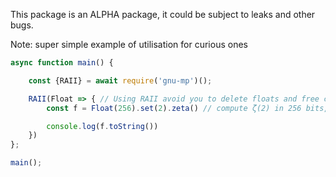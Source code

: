 
This package is an ALPHA package, it could be subject to leaks and other bugs.

Note: super simple example of utilisation for curious ones
```js
async function main() {

	const {RAII} = await require('gnu-mp')();

	RAII(Float => { // Using RAII avoid you to delete floats and free caches
		const f = Float(256).set(2).zeta() // compute ζ(2) in 256 bits, rounded to nearest

		console.log(f.toString())
	})
};

main();
```